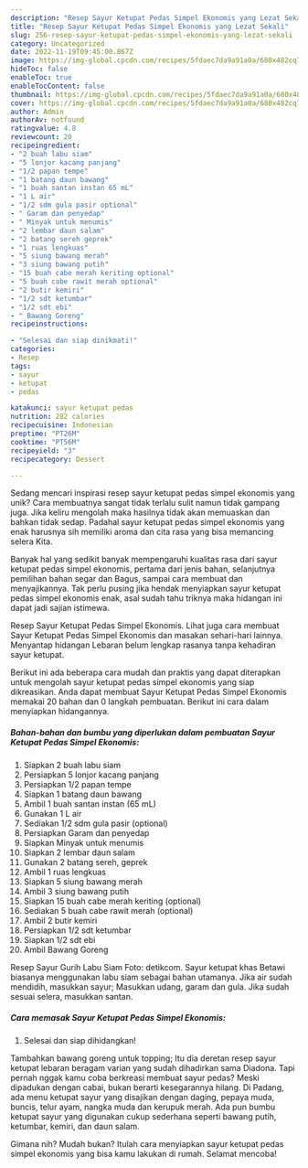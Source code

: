 ```yaml
---
description: "Resep Sayur Ketupat Pedas Simpel Ekonomis yang Lezat Sekali"
title: "Resep Sayur Ketupat Pedas Simpel Ekonomis yang Lezat Sekali"
slug: 256-resep-sayur-ketupat-pedas-simpel-ekonomis-yang-lezat-sekali
category: Uncategorized
date: 2022-11-19T09:45:00.867Z
image: https://img-global.cpcdn.com/recipes/5fdaec7da9a91a0a/680x482cq70/sayur-ketupat-pedas-simpel-ekonomis-foto-resep-utama.jpg
hideToc: false
enableToc: true
enableTocContent: false
thumbnail: https://img-global.cpcdn.com/recipes/5fdaec7da9a91a0a/680x482cq70/sayur-ketupat-pedas-simpel-ekonomis-foto-resep-utama.jpg
cover: https://img-global.cpcdn.com/recipes/5fdaec7da9a91a0a/680x482cq70/sayur-ketupat-pedas-simpel-ekonomis-foto-resep-utama.jpg
author: Admin
authorAv: notfound
ratingvalue: 4.8
reviewcount: 20
recipeingredient:
- "2 buah labu siam"
- "5 lonjor kacang panjang"
- "1/2 papan tempe"
- "1 batang daun bawang"
- "1 buah santan instan 65 mL"
- "1 L air"
- "1/2 sdm gula pasir optional"
- " Garam dan penyedap"
- " Minyak untuk menumis"
- "2 lembar daun salam"
- "2 batang sereh geprek"
- "1 ruas lengkuas"
- "5 siung bawang merah"
- "3 siung bawang putih"
- "15 buah cabe merah keriting optional"
- "5 buah cabe rawit merah optional"
- "2 butir kemiri"
- "1/2 sdt ketumbar"
- "1/2 sdt ebi"
- " Bawang Goreng"
recipeinstructions:

- "Selesai dan siap dinikmati!"
categories:
- Resep
tags:
- sayur
- ketupat
- pedas

katakunci: sayur ketupat pedas 
nutrition: 282 calories
recipecuisine: Indonesian
preptime: "PT26M"
cooktime: "PT56M"
recipeyield: "3"
recipecategory: Dessert

---
```





Sedang mencari inspirasi resep sayur ketupat pedas simpel ekonomis yang unik? Cara membuatnya sangat tidak terlalu sulit namun tidak gampang juga. Jika keliru mengolah maka hasilnya tidak akan memuaskan dan bahkan tidak sedap. Padahal sayur ketupat pedas simpel ekonomis yang enak harusnya sih memiliki aroma dan cita rasa yang bisa memancing selera Kita.





Banyak hal yang sedikit banyak mempengaruhi kualitas rasa dari sayur ketupat pedas simpel ekonomis, pertama dari jenis bahan, selanjutnya pemilihan bahan segar dan Bagus, sampai cara membuat dan menyajikannya. Tak perlu pusing jika hendak menyiapkan sayur ketupat pedas simpel ekonomis enak,      asal sudah tahu triknya maka hidangan ini dapat jadi sajian istimewa.














Resep Sayur Ketupat Pedas Simpel Ekonomis. Lihat juga cara membuat Sayur Ketupat Pedas Simpel Ekonomis dan masakan sehari-hari lainnya. Menyantap hidangan Lebaran belum lengkap rasanya tanpa kehadiran sayur ketupat.






Berikut ini ada beberapa cara mudah dan praktis yang dapat diterapkan untuk mengolah sayur ketupat pedas simpel ekonomis yang siap dikreasikan. Anda dapat membuat Sayur Ketupat Pedas Simpel Ekonomis memakai 20 bahan dan 0 langkah pembuatan. Berikut ini cara dalam menyiapkan hidangannya.

<!--inarticleads1-->

##### Bahan-bahan dan bumbu yang diperlukan dalam pembuatan Sayur Ketupat Pedas Simpel Ekonomis:

1. Siapkan 2 buah labu siam
1. Persiapkan 5 lonjor kacang panjang
1. Persiapkan 1/2 papan tempe
1. Siapkan 1 batang daun bawang
1. Ambil 1 buah santan instan (65 mL)
1. Gunakan 1 L air
1. Sediakan 1/2 sdm gula pasir (optional)
1. Persiapkan  Garam dan penyedap
1. Siapkan  Minyak untuk menumis
1. Siapkan 2 lembar daun salam
1. Gunakan 2 batang sereh, geprek
1. Ambil 1 ruas lengkuas
1. Siapkan 5 siung bawang merah
1. Ambil 3 siung bawang putih
1. Siapkan 15 buah cabe merah keriting (optional)
1. Sediakan 5 buah cabe rawit merah (optional)
1. Ambil 2 butir kemiri
1. Persiapkan 1/2 sdt ketumbar
1. Siapkan 1/2 sdt ebi
1. Ambil  Bawang Goreng


Resep Sayur Gurih Labu Siam Foto: detikcom. Sayur ketupat khas Betawi biasanya menggunakan labu siam sebagai bahan utamanya. Jika air sudah mendidih, masukkan sayur; Masukkan udang, garam dan gula. Jika sudah sesuai selera, masukkan santan. 

<!--inarticleads2-->

##### Cara memasak Sayur Ketupat Pedas Simpel Ekonomis:


1. Selesai dan siap dihidangkan!

Tambahkan bawang goreng untuk topping; Itu dia deretan resep sayur ketupat lebaran beragam varian yang sudah dihadirkan sama Diadona. Tapi pernah nggak kamu coba berkreasi membuat sayur pedas? Meski dipadukan dengan cabai, bukan berarti kesegarannya hilang. Di Padang, ada menu ketupat sayur yang disajikan dengan daging, pepaya muda, buncis, telur ayam, nangka muda dan kerupuk merah. Ada pun bumbu ketupat sayur yang digunakan cukup sederhana seperti bawang putih, ketumbar, kemiri, dan daun salam. 

Gimana nih? Mudah bukan? Itulah cara menyiapkan sayur ketupat pedas simpel ekonomis yang bisa kamu lakukan di rumah. Selamat mencoba!
